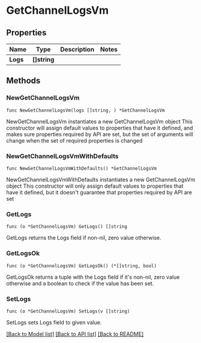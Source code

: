 # GetChannelLogsVm

## Properties

Name | Type | Description | Notes
------------ | ------------- | ------------- | -------------
**Logs** | **[]string** |  | 

## Methods

### NewGetChannelLogsVm

`func NewGetChannelLogsVm(logs []string, ) *GetChannelLogsVm`

NewGetChannelLogsVm instantiates a new GetChannelLogsVm object
This constructor will assign default values to properties that have it defined,
and makes sure properties required by API are set, but the set of arguments
will change when the set of required properties is changed

### NewGetChannelLogsVmWithDefaults

`func NewGetChannelLogsVmWithDefaults() *GetChannelLogsVm`

NewGetChannelLogsVmWithDefaults instantiates a new GetChannelLogsVm object
This constructor will only assign default values to properties that have it defined,
but it doesn't guarantee that properties required by API are set

### GetLogs

`func (o *GetChannelLogsVm) GetLogs() []string`

GetLogs returns the Logs field if non-nil, zero value otherwise.

### GetLogsOk

`func (o *GetChannelLogsVm) GetLogsOk() (*[]string, bool)`

GetLogsOk returns a tuple with the Logs field if it's non-nil, zero value otherwise
and a boolean to check if the value has been set.

### SetLogs

`func (o *GetChannelLogsVm) SetLogs(v []string)`

SetLogs sets Logs field to given value.



[[Back to Model list]](../README.md#documentation-for-models) [[Back to API list]](../README.md#documentation-for-api-endpoints) [[Back to README]](../README.md)


